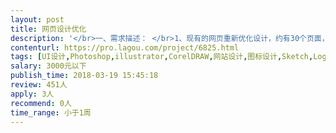 ```yaml
---                
layout: post       
title: 网页设计优化           
description: '</br>一、需求描述： </br>1、现有的网页重新优化设计，约有30个页面，需要简洁明了设计 </br>2、要求设计师有丰富的UI设计经验，并且有网页设计产品 </br>3、需要本周三提交</br>'     
contenturl: https://pro.lagou.com/project/6825.html      
tags: [UI设计,Photoshop,illustrator,CorelDRAW,网站设计,图标设计,Sketch,Logo设计]            
salary: 3000元以下          
publish_time: 2018-03-19 15:45:18         
review: 451人                   
apply: 3人                   
recommend: 0人                   
time_range: 小于1周              
---                 
```

